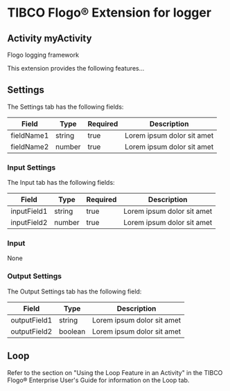 # TIBCO Flogo® Extension for logger

## Activity myActivity

Flogo logging framework

This extension provides the following features...

## Settings


The Settings tab has the following fields:

| Field	| Type | Required	| Description |
|-------|------|-----------|-------------|
| fieldName1 | string | true | Lorem ipsum dolor sit amet |
| fieldName2 | number | true | Lorem ipsum dolor sit amet |


### Input Settings

The Input tab has the following fields:

| Field	| Type | Required	| Description |
|-------|------|-----------|-------------|
| inputField1 | string | true | Lorem ipsum dolor sit amet |
| inputField2 | number | true | Lorem ipsum dolor sit amet |




### Input

None


### Output Settings
The Output Settings tab has the following field:

| Field	| Type | Description |
|-------|-----------|-------------|
| outputField1 | string | Lorem ipsum dolor sit amet |
| outputField2 | boolean | Lorem ipsum dolor sit amet |



## Loop

Refer to the section on "Using the Loop Feature in an Activity" in the TIBCO Flogo® Enterprise User's Guide for information on the Loop tab.